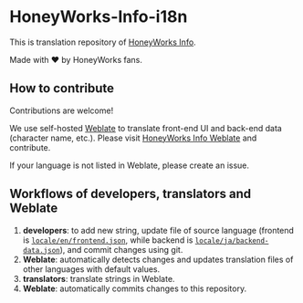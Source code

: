 # HoneyWorks-Info-i18n

This is translation repository of [HoneyWorks Info](https://honeyworks.info/).

Made with ❤️ by HoneyWorks fans.

## How to contribute

Contributions are welcome!

We use self-hosted [Weblate](https://weblate.org/) to translate front-end UI and back-end data (character name, etc.). Please visit [HoneyWorks Info Weblate](https://weblate.honeyworks.info/) and contribute.

If your language is not listed in Weblate, please create an issue.

## Workflows of developers, translators and Weblate

1. **developers**: to add new string, update file of source language (frontend is [`locale/en/frontend.json`](locale/en/frontend.json), while backend is [`locale/ja/backend-data.json`](locale/en/frontend.json)), and commit changes using git.
2. **Weblate**: automatically detects changes and updates translation files of other languages with default values.
3. **translators**: translate strings in Weblate.
4. **Weblate**: automatically commits changes to this repository.